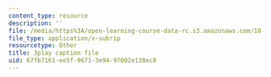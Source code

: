 ```yaml
---
content_type: resource
description: ''
file: /media/https%3A/open-learning-course-data-rc.s3.amazonaws.com/18-01sc-single-variable-calculus-fall-2010/67fb7161ee5f96713e9497602e138ec8_CMbvq16z0gA.srt
file_type: application/x-subrip
resourcetype: Other
title: 3play caption file
uid: 67fb7161-ee5f-9671-3e94-97602e138ec8
---
```

